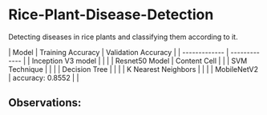 # Rice-Plant-Disease-Detection
Detecting diseases in rice plants and classifying them according to it.

| Model  | Training Accuracy | Validation Accuracy |
| ------------- | ------------- |
| Inception V3 model  |    |        |
| Resnet50 Model  | Content Cell  |      |
| SVM Technique |                 |       |
| Decision Tree |              |          |
| K Nearest Neighbors |         |        |
| MobileNetV2 |   accuracy: 0.8552     |        |

## Observations:
 
 
